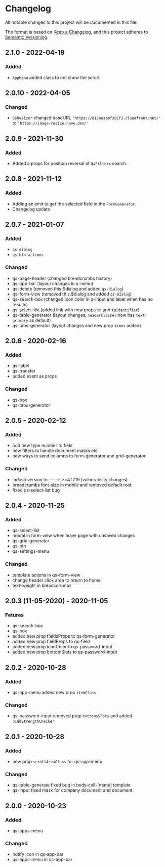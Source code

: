 # Changelog
All notable changes to this project will be documented in this file.

The format is based on [Keep a Changelog](https://keepachangelog.com/en/1.0.0/),
and this project adheres to [Semantic Versioning](https://semver.org/spec/v2.0.0.html).

## 2.1.0 - 2022-04-19
### Added
- `AppMenu` added class to not show the scroll.

## 2.0.10 - 2022-04-05
### Changed
- `QsResizer` changed baseURL `'https://d17ouzaofz81f3.cloudfront.net/'` to `'https://image-resize.nave.dev/'`

## 2.0.9 - 2021-11-30
### Added
- Added a props for position reversal of `QsFilters` search.

## 2.0.8 - 2021-11-12
### Added
- Adding an emit to get the selected field in the `FormGenerator`.
- Changelog update

## 2.0.7 - 2021-01-07
### Added
- `qs-dialog`
- `qs-btn-actions`

### Changed
- qs-page-header (changed breadcrumbs history)
- qs-app-bar (layout changes in q-menu)
- qs-delete (removed this.$dialog and added `qs-dialog`)
- qs-form-view (removed this.$dialog and added `qs-dialog`)
- qs-search-box (changed icon color in q-input and label when has no results)
- qs-select-list (added link with new props `to` and `toIdentifier`)
- qs-table-generator (layout changes, `headerClasses` now has `text-primary` as default)
- qs-tabs-generator (layout changes and new prop `icons` added)

## 2.0.6 - 2020-02-16
### Added
- qs-label
- qs-transfer
- added event as props

### Changed
- qs-box
- qs-tabs-generator

## 2.0.5 - 2020-02-12
### Added
- add new type number to field
- new filters to handle document masks etc
- new ways to send columns to form-generator and grid-generator

### Changed
- lodash version to ---> >=4.17.19 (vulnerability changes)
- breadcrumbs font-size in mobile and removed default root
- fixed qs-select-list bug

## 2.0.4 - 2020-11-25
### Added
- qs-select-list
- modal in form-view when leave page with unsaved changes
- qs-grid-generator
- qs-btn
- qs-settings-menu

### Changed
- template actions in qs-form-view
- change header click area to return to home
- text-weight in breadccrumbs

## 2.0.3 (11-05-2020) - 2020-11-05
### Fetures
- qs-search-box
- qs-box
- added new prop fieldsProps to qs-form-generator
- added new prop fieldProps to qs-field
- added new prop iconColor to qs-password-input
- added new prop bottomSlots to qs-password-input

## 2.0.2 - 2020-10-28
### Added
- qs-app-menu added new prop `itemClass`

### Changed
- qs-password-input removed prop `bottomsSlots` and added `hideStrengthChecker`

## 2.0.1 - 2020-10-28
### Added
- new prop `scrollAreaClass` for qs-app-menu

### Changed
- qs-table-generate fixed bug in body-cell-[name] template
- qs-input fixed mask for company document and document

## 2.0.0 - 2020-10-23
### Added
- qs-apps-menu

### Changed
- notify icon in qs-app-bar
- qs-apps-menu in qs-app-bar
